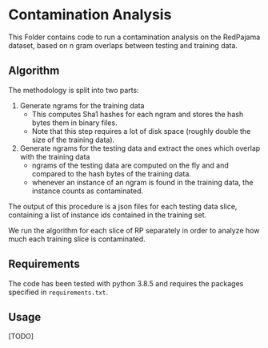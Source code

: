 # Contamination Analysis

This Folder contains code to run a contamination analysis on the RedPajama dataset, based on n gram overlaps between
testing and training data.

## Algorithm

The methodology is split into two parts:

1. Generate ngrams for the training data
    - This computes Sha1 hashes for each ngram and stores the hash bytes them in binary files.
    - Note that this step requires a lot of disk space (roughly double the size of the training data).
2. Generate ngrams for the testing data and extract the ones which overlap with the training data
    - ngrams of the testing data are computed on the fly and and compared to the hash bytes of the training data.
    - whenever an instance of an ngram is found in the training data, the instance counts as contaminated.

The output of this procedure is a json files for each testing data slice, containing a list
of instance ids contained in the training set.

We run the algorithm for each slice of RP separately in order to analyze how much each training
slice is contaminated.

## Requirements

The code has been tested with python 3.8.5 and requires the packages specified in `requirements.txt`.

## Usage

[TODO]